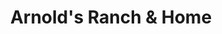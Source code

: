 ---
title: "Arnold's Ranch & Home"
url: /ellensburg/arnolds-ranch-und-home/
shop: Landwirtschaftlich
---
